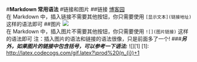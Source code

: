 #**Markdown 常用语法**
#链接和图片
##链接
[博客园](https://msg.cnblogs.com/)  
在 Markdown 中，插入链接不需要其他按钮，你只需要使用 `[显示文本](链接地址)` 这样的语法即可
##图片
![](https://dpic3.tiankong.com/67/cn/QJ6226943363.jpg@!350h)  
在 Markdown 中，插入图片不需要其他按钮，你只需要使用 `![](图片链接)` 这样的语法即可
注：插入图片的语法和链接的语法很像，只是前面多了一个!
###***另外，如果图片的链接中包含括号，可以参考一下语法:***
![][1]
[1]: http://latex.codecogs.com/gif.latex?\prod%20(n_{i})+1